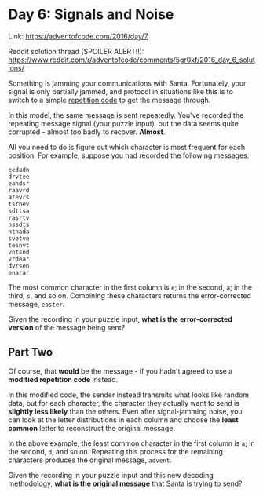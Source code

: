 # Day 6: Signals and Noise
Link: https://adventofcode.com/2016/day/7

Reddit solution thread (SPOILER ALERT!!):
https://www.reddit.com/r/adventofcode/comments/5gr0xf/2016_day_6_solutions/

Something is jamming your communications with Santa. Fortunately, your signal
is only partially jammed, and protocol in situations like this is to switch to
a simple [repetition code](https://en.wikipedia.org/wiki/Repetition_code) to
get the message through.

In this model, the same message is sent repeatedly. You've recorded the
repeating message signal (your puzzle input), but the data seems quite
corrupted - almost too badly to recover. **Almost**.

All you need to do is figure out which character is most frequent for each
position. For example, suppose you had recorded the following messages:

```
eedadn
drvtee
eandsr
raavrd
atevrs
tsrnev
sdttsa
rasrtv
nssdts
ntnada
svetve
tesnvt
vntsnd
vrdear
dvrsen
enarar
```

The most common character in the first column is `e`; in the second, `a`; in
the third, `s`, and so on. Combining these characters returns the
error-corrected message, `easter`.

Given the recording in your puzzle input, **what is the error-corrected
version** of the message being sent?

## Part Two

Of course, that **would** be the message - if you hadn't agreed to use a
**modified repetition code** instead.

In this modified code, the sender instead transmits what looks like random
data, but for each character, the character they actually want to send is
**slightly less likely** than the others. Even after signal-jamming noise, you
can look at the letter distributions in each column and choose the **least
common** letter to reconstruct the original message.

In the above example, the least common character in the first column is `a`; in
the second, `d`, and so on. Repeating this process for the remaining characters
produces the original message, `advent`.

Given the recording in your puzzle input and this new decoding methodology,
**what is the original message** that Santa is trying to send?
